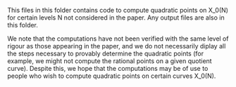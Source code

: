 This files in this folder contains code to compute quadratic points on X_0(N) for certain levels N not considered in the paper.
Any output files are also in this folder.

We note that the computations have not been verified with the same level of rigour as those appearing in the paper, and we do not necessarily diplay all the steps necessary to provably determine the quadratic points (for example, we might not compute the rational points on a given quotient curve).
Despite this, we hope that the computations may be of use to people who wish to compute quadratic points on certain curves X_0(N).
